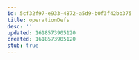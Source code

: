 ```yaml
---
id: 5cf32f97-e933-4872-a5d9-b0f3f42bb375
title: operationDefs
desc: ''
updated: 1618573905120
created: 1618573905120
stub: true
---
```


